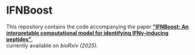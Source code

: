 # IFNBoost

This repository contains the code accompanying the paper [**"IFNBoost: An interpretable computational model for identifying IFNγ-inducing peptides"**](https://www.biorxiv.org/content/10.1101/2025.01.21.634172v1),  
currently available on *bioRxiv (2025)*.

